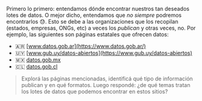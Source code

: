 Primero lo primero: entendamos dónde encontrar nuestros tan deseados lotes de datos. O mejor dicho, entendamos que _no siempre_ podremos encontrarlos 😓. Esto se debe a las organizaciones que los recopilan (estados, empresas, ONGs, etc) a veces los _publican_ y otras veces, no. Por ejemplo, las siguientes son páginas estatales que ofrecen datos:

* 🇦🇷 [www.datos.gob.ar](https://www.datos.gob.ar/)
* 🇺🇾 [www.gub.uy/datos-abiertos](https://www.gub.uy/datos-abiertos)
* 🇲🇽 [datos.gob.mx](https://datos.gob.mx/)
* 🇨🇱 [datos.gob.cl](https://datos.gob.cl/)

> Explorá las páginas mencionadas, identificá qué tipo de información publican y en qué formatos. Luego respondé: ¿de qué temas tratan los lotes de datos que podemos encontrar en estos sitios?
